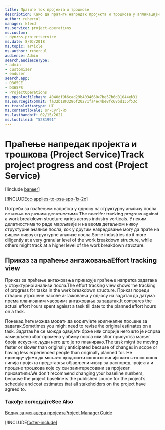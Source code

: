```yaml
---
title: Пратите ток пројекта и трошкове
description: Како да пратите напредак пројекта и трошкова у апликацији Project Service
author: ruhercul
manager: kfend
ms.service: project-operations
ms.custom:
- dyn365-projectservice
ms.date: 8/03/2018
ms.topic: article
ms.author: ruhercul
audience: Admin
search.audienceType:
- admin
- customizer
- enduser
search.app:
- D365CE
- D365PS
- ProjectOperations
ms.openlocfilehash: 4040df9b6cad29b4034660c7be57b6d81044eb31
ms.sourcegitcommit: fa32b1893286f20271fa4ec4be8fc68bd135f53c
ms.translationtype: HT
ms.contentlocale: sr-Cyrl-RS
ms.lasthandoff: 02/15/2021
ms.locfileid: "5281991"
---
```

# <a name="track-project-progress-and-cost-project-service"></a><span data-ttu-id="e8c08-103">Праћење напредак пројекта и трошкова (Project Service)</span><span class="sxs-lookup"><span data-stu-id="e8c08-103">Track project progress and cost (Project Service)</span></span>

[!include [banner](../includes/psa-now-project-operations.md)]

[!INCLUDE[cc-applies-to-psa-app-1x-2x](../includes/cc-applies-to-psa-app-1x-2x.md)]

<span data-ttu-id="e8c08-104">Потреба за праћењем напретка у односу на структурну анализу посла се мења по разним делатностима.</span><span class="sxs-lookup"><span data-stu-id="e8c08-104">The need for tracking progress against a work breakdown structure varies across industry verticals.</span></span> <span data-ttu-id="e8c08-105">У неким делатностима то раде марљивије и на веома детаљном нивоу структурне анализе посла, док у другим напредовање могу да прате на вишем нивоу структурне анализе посла.</span><span class="sxs-lookup"><span data-stu-id="e8c08-105">Some industries do it more diligently at a very granular level of the work breakdown structure, while others might track at a higher level of the work breakdown structure.</span></span>  
  
## <a name="effort-tracking-view"></a><span data-ttu-id="e8c08-106">Приказ за праћење ангажовања</span><span class="sxs-lookup"><span data-stu-id="e8c08-106">Effort tracking view</span></span>  
<span data-ttu-id="e8c08-107">Приказ за праћење ангажовања приказује праћење напретка задатака у структурној анализи посла.</span><span class="sxs-lookup"><span data-stu-id="e8c08-107">The effort tracking view shows the tracking of progress for tasks in the work breakdown structure.</span></span> <span data-ttu-id="e8c08-108">Приказ пореди стварно утрошене часове ангажовања у односу на задатак до датума према планираним часовима ангажовања за задатак.</span><span class="sxs-lookup"><span data-stu-id="e8c08-108">It compares the actual effort hours spent against a task till date to the planned effort hours on a task.</span></span>  
  
<span data-ttu-id="e8c08-109">Понекад ћете можда морати да коригујете оригиналне процене за задатак.</span><span class="sxs-lookup"><span data-stu-id="e8c08-109">Sometimes you might need to revise the original estimates on a task.</span></span> <span data-ttu-id="e8c08-110">Задатак ће се можда одвијати брже или спорије него што је испрва замишљено због промена у обиму посла или због присуства мањег броја искусних људи него што је то планирано.</span><span class="sxs-lookup"><span data-stu-id="e8c08-110">The task might be moving faster or slower than originally anticipated because of changes in scope or having less experienced people than originally planned for.</span></span> <span data-ttu-id="e8c08-111">Не препоручујемо да мењате вредности основне линије зато што основна линија пројекта представља објављени извор за распоред пројекта и процене трошкова које су сви заинтересовани за пројекат прихватили.</span><span class="sxs-lookup"><span data-stu-id="e8c08-111">We don't recommend changing your baseline numbers, because the project baseline is the published source for the project’s schedule and cost estimates that all stakeholders on the project have agreed to.</span></span>  
  
### <a name="see-also"></a><span data-ttu-id="e8c08-112">Такође погледајте</span><span class="sxs-lookup"><span data-stu-id="e8c08-112">See Also</span></span>  
 [<span data-ttu-id="e8c08-113">Водич за менаџера пројекта</span><span class="sxs-lookup"><span data-stu-id="e8c08-113">Project Manager Guide</span></span>](../psa/project-manager-guide.md)


[!INCLUDE[footer-include](../includes/footer-banner.md)]
